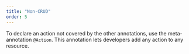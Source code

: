 ```yaml
---
title: "Non-CRUD"
order: 5
---
```


To declare an action not covered by the other annotations, use the meta-annotation `@Action`. This annotation lets developers add any action to any resource.